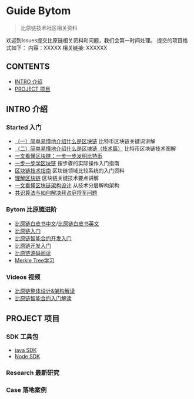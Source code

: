 # Guide Bytom 

>  比原链技术社区相关资料

欢迎到Issues提交比原链相关资料和问题，我们会第一时间处理。
提交的项目格式如下：
内容：XXXXX
相关链接: XXXXXX

## CONTENTS

- [INTRO 介绍](#intro-%E4%BB%8B%E7%BB%8D)
- [PROJECT 项目](#project-%E9%A1%B9%E7%9B%AE)


## INTRO 介绍 

### Started 入门 


- [（一）简单易懂地介绍什么是区块链](https://zhuanlan.zhihu.com/p/22228902) 比特币区块链关键词讲解
- [（二）简单易懂地介绍什么是区块链（技术篇）](https://zhuanlan.zhihu.com/p/23243289) 比特币区块链技术图解
- [一文看懂区块链：一步一步发明比特币](https://charlesliuyx.github.io/2017/09/24/%E4%B8%80%E6%96%87%E5%BC%84%E6%87%82%E5%8C%BA%E5%9D%97%E9%93%BE-%E4%BB%A5%E6%AF%94%E7%89%B9%E5%B8%81%E4%B8%BA%E4%BE%8B/)
- [一步一步学区块链](http://blog.csdn.net/jwter87/article/details/53322642) 按步骤的实际操作入门指南
- [区块链技术指南](https://yeasy.gitbooks.io/blockchain_guide) 区块链领域比较系统的入门资料
- [理解区块链](http://blog.csdn.net/csolo/article/details/52858236) 区块链关键技术要点讲解
- [一文看懂区块链架构设计](http://www.8btc.com/ebook-blockchain) 从技术分层解构架构
- [共识算法与如何解决拜占庭将军问题](https://charlesliuyx.github.io/2018/03/03/%E3%80%90%E5%8C%BA%E5%9D%97%E9%93%BE%E3%80%91%E5%A6%82%E4%BD%95%E8%A7%A3%E5%86%B3%E6%8B%9C%E5%8D%A0%E5%BA%AD%E5%B0%86%E5%86%9B%E9%97%AE%E9%A2%98/)

### Bytom 比原链进阶

- [比原链白皮书中文](https://bytom.io/wp-content/themes/freddo/book/BytomWhitePaperV1.1.pdf)/[比原链白皮书英文](https://bytom.io/wp-content/themes/freddo/book/BytomWhitePaperV1.1_En.pdf)
- [比原链入门](https://github.com/Bytom-Community/Bytom_Docs/blob/master/about_bytom/Bytom%20question%20highlights.md)
- [比原链智能合约开发入门](https://docs.bytom.io/mydoc_smart_contract_overview.html)
- [比原链开发入门](https://docs.bytom.io)
- [比原链源码阅读](http://shanhuhai5739.github.io)
- [Merkle Tree学习](http://blog.csdn.net/jiange_zh/article/details/53386250) 



### Videos 视频

- [比原链整体设计&架构解读](https://bbug.club/33/)
- [比原链智能合约入门解读](https://bbug.club/37/)



## PROJECT 项目

### SDK 工具包

- [java SDK](https://github.com/Bytom/bytom-java-sdk)
- [Node SDK](https://github.com/Bytom/bytom-node-sdk)


### Research 最新研究


### Case 落地案例




